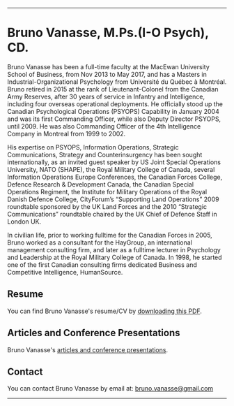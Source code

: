 * * *
# Bruno Vanasse, M.Ps.(I-O Psych), CD.

Bruno Vanasse has been a full-time faculty at the MacEwan University School of Business, from Nov 2013 to May 2017, and has a Masters in Industrial-Organizational Psychology from Université du Québec à Montréal. Bruno retired in 2015 at the rank of Lieutenant-Colonel from the Canadian Army Reserves, after 30 years of service in Infantry and Intelligence, including four overseas operational deployments. He officially stood up the Canadian Psychological Operations (PSYOPS) Capability in January 2004 and was its first Commanding Officer, while also Deputy Director PSYOPS, until 2009. He was also Commanding Officer of the 4th Intelligence Company in Montreal from 1999 to 2002.

His expertise on PSYOPS, Information Operations, Strategic Communications, Strategy and Counterinsurgency has been sought internationally, as an invited guest speaker by US Joint Special Operations University, NATO (SHAPE), the Royal Military College of Canada, several Information Operations Europe Conferences, the Canadian Forces College, Defence Research & Development Canada, the Canadian Special Operations Regiment, the Institute for Military Operations of the Royal Danish Defence College, CityForum’s “Supporting Land Operations” 2009 roundtable sponsored by the UK Land Forces and the 2010 “Strategic Communications” roundtable chaired by the UK Chief of Defence Staff in London UK.
 
In civilian life, prior to working fulltime for the Canadian Forces in 2005, Bruno worked as a consultant for the HayGroup, an international management consulting firm, and later as a fulltime lecturer in Psychology and Leadership at the Royal Military College of Canada. In 1998, he started one of the first Canadian consulting firms dedicated Business and Competitive Intelligence, HumanSource. 


## Resume

You can find Bruno Vanasse's resume/CV by [downloading this PDF](Bruno_Vanasse.pdf).


## Articles and Conference Presentations

Bruno Vanasse's [articles and conference presentations](articles/).


## Contact 

You can contact Bruno Vanasse by email at: <bruno.vanasse@gmail.com> 


* * *
